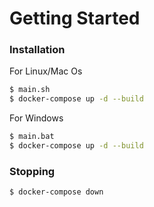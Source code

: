 # Getting Started

### Installation

For Linux/Mac Os
```sh
$ main.sh
$ docker-compose up -d --build
```

For Windows
```sh
$ main.bat
$ docker-compose up -d --build
```

### Stopping

```sh
$ docker-compose down
```